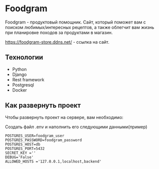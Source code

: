 # Foodgram
Foodgram - продуктовый помощник. Сайт, который поможет вам с поиском любимых/интересных рецептов, а также облегчит вам жизнь при планировке походов за продуктами в магазин.

https://foodgram-store.ddns.net/ - ссылка на сайт.

## Технологии
- Python
- Django
- Rest framework
- Postgresql
- Docker

## Как развернуть проект
Чтобы развернуть проект на сервере, вам необходимо:

Создать файл .env и наполнить его следующими данными(пример)

```plaintext
POSTGRES_USER=foodgram_user
POSTGRES_PASSWORD=foodgram_password
POSTGRES_HOST=db
POSTGRES_PORT=5432
SECRET_KEY =''
DEBUG='False'
ALLOWED_HOSTS ='127.0.0.1,localhost,backend'
```

